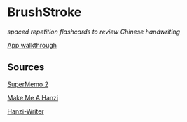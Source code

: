# BrushStroke

_spaced repetition flashcards to review Chinese handwriting_

[App walkthrough](https://www.youtube.com/watch?v=7uVtIPtHdVo&feature=youtu.be)


## Sources

[SuperMemo 2](https://www.supermemo.com/english/ol/sm2.htm)

[Make Me A Hanzi](https://github.com/skishore/makemeahanzi)

[Hanzi-Writer](https://github.com/chanind/hanzi-writer/)
